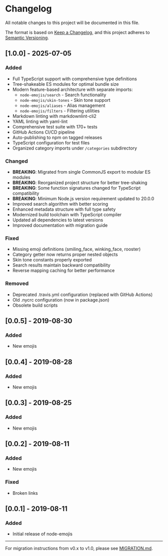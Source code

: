 # Changelog

All notable changes to this project will be documented in this file.

The format is based on [Keep a Changelog](https://keepachangelog.com/en/1.0.0/),
and this project adheres to [Semantic Versioning](https://semver.org/spec/v2.0.0.html).

## [1.0.0] - 2025-07-05

### Added

- Full TypeScript support with comprehensive type definitions
- Tree-shakeable ES modules for optimal bundle size
- Modern feature-based architecture with separate imports:
  - `node-emojis/search` - Search functionality
  - `node-emojis/skin-tones` - Skin tone support
  - `node-emojis/aliases` - Alias management
  - `node-emojis/filters` - Filtering utilities
- Markdown linting with markdownlint-cli2
- YAML linting with yaml-lint
- Comprehensive test suite with 170+ tests
- GitHub Actions CI/CD pipeline
- Auto-publishing to npm on tagged releases
- TypeScript configuration for test files
- Organized category imports under `/categories` subdirectory

### Changed

- **BREAKING**: Migrated from single CommonJS export to modular ES modules
- **BREAKING**: Reorganized project structure for better tree-shaking
- **BREAKING**: Some function signatures changed for TypeScript compatibility
- **BREAKING**: Minimum Node.js version requirement updated to 20.0.0
- Improved search algorithm with better scoring
- Enhanced metadata structure with full type safety
- Modernized build toolchain with TypeScript compiler
- Updated all dependencies to latest versions
- Improved documentation with migration guide

### Fixed

- Missing emoji definitions (smiling_face, winking_face, rooster)
- Category getter now returns proper nested objects
- Skin tone constants properly exported
- Search results maintain backward compatibility
- Reverse mapping caching for better performance

### Removed

- Deprecated .travis.yml configuration (replaced with GitHub Actions)
- Old .nycrc configuration (now in package.json)
- Obsolete build scripts

## [0.0.5] - 2019-08-30

### Added

- New emojis

## [0.0.4] - 2019-08-28

### Added

- New emojis

## [0.0.3] - 2019-08-25

### Added

- New emojis

## [0.0.2] - 2019-08-11

### Added

- New emojis

### Fixed

- Broken links

## [0.0.1] - 2019-08-11

### Added

- Initial release of node-emojis

---

For migration instructions from v0.x to v1.0, please see [MIGRATION.md](./MIGRATION.md).
